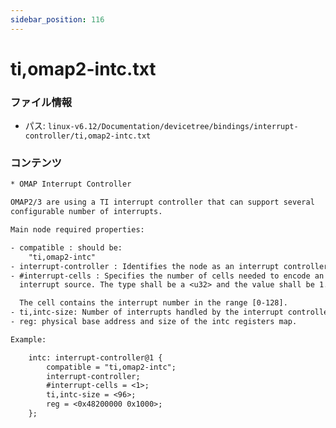 ```yaml
---
sidebar_position: 116
---
```

# ti,omap2-intc.txt

### ファイル情報

- パス: `linux-v6.12/Documentation/devicetree/bindings/interrupt-controller/ti,omap2-intc.txt`

### コンテンツ

```txt
* OMAP Interrupt Controller

OMAP2/3 are using a TI interrupt controller that can support several
configurable number of interrupts.

Main node required properties:

- compatible : should be:
	"ti,omap2-intc"
- interrupt-controller : Identifies the node as an interrupt controller
- #interrupt-cells : Specifies the number of cells needed to encode an
  interrupt source. The type shall be a <u32> and the value shall be 1.

  The cell contains the interrupt number in the range [0-128].
- ti,intc-size: Number of interrupts handled by the interrupt controller.
- reg: physical base address and size of the intc registers map.

Example:

	intc: interrupt-controller@1 {
		compatible = "ti,omap2-intc";
		interrupt-controller;
		#interrupt-cells = <1>;
		ti,intc-size = <96>;
		reg = <0x48200000 0x1000>;
	};


```
